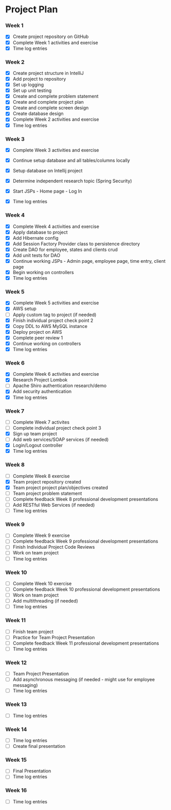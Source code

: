 # Project Plan

### Week 1
- [X] Create project repository on GitHub
- [X] Complete Week 1 activities and exercise
- [X] Time log entries

### Week 2
- [X] Create project structure in IntelliJ
- [X] Add project to repository
- [X] Set up logging
- [X] Set up unit testing
- [X] Create and complete problem statement
- [X] Create and complete project plan
- [X] Create and complete screen design
- [X] Create database design
- [X] Complete Week 2 activities and exercise
- [X] Time log entries

### Week 3
- [X] Complete Week 3 activities and exercise
- [X] Continue setup database and all tables/columns locally
- [X] Setup database on Intellij project
- [X] Determine independent research topic (Spring Security)
- [X] Start JSPs - Home page - Log In
- [X] Time log entries


### Week 4
- [X] Complete Week 4 activities and exercise
- [X] Apply database to project
- [X] Add Hibernate config
- [X] Add Session Factory Provider class to persistence directory
- [X] Create DAO for employee, states and clients crud
- [X] Add unit tests for DAO
- [X] Continue working JSPs - Admin page, employee page, time entry, client page
- [X] Begin working on controllers
- [X] Time log entries

### Week 5
- [X] Complete Week 5 activities and exercise
- [X] AWS setup
- [ ] Apply custom tag to project (if needed)
- [X] Finish individual project check point 2
- [X] Copy DDL to AWS MySQL instance
- [X] Deploy project on AWS
- [X] Complete peer review 1
- [X] Continue working on controllers
- [X] Time log entries

### Week 6
- [X] Complete Week 6 activities and exercise
- [X] Research Project Lombok
- [ ] Apache Shiro authentication research/demo
- [X] Add security authentication
- [X] Time log entries

### Week 7
- [ ] Complete Week 7 activites
- [ ] Complete individual project check point 3
- [X] Sign up team project
- [ ] Add web services/SOAP services (if needed)
- [X] Login/Logout controller
- [X] Time log entries

### Week 8
- [ ] Complete Week 8 exercise
- [X] Team project repository created
- [X] Team project project plan/objectives created
- [ ] Team project problem statement
- [ ] Complete feedback Week 8 professional development presentations
- [ ] Add RESTful Web Services (if needed)
- [ ] Time log entries

### Week 9
- [ ] Complete Week 9 exercise
- [ ] Complete feedback Week 9 professional development presentations
- [ ] Finish Individual Project Code Reviews
- [ ] Work on team project
- [ ] Time log entries

### Week 10
- [ ] Complete Week 10 exercise
- [ ] Complete feedback Week 10 professional development presentations
- [ ] Work on team project
- [ ] Add multithreading (if needed)
- [ ] Time log entries

### Week 11
- [ ] Finish team project
- [ ] Practice for Team Project Presentation
- [ ] Complete feedback Week 11 professional development presentations
- [ ] Time log entries

### Week 12
- [ ] Team Project Presentation
- [ ] Add asynchronous messaging (if needed - might use for employee messaging)
- [ ] Time log entries

### Week 13
- [ ] Time log entries

### Week 14
- [ ] Time log entries
- [ ] Create final presentation

### Week 15
- [ ] Final Presentation
- [ ] Time log entries

### Week 16
- [ ] Time log entries






